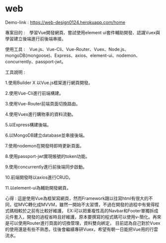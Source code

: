 # web
Demo-link : https://web-design0124.herokuapp.com/home

專案目的 :　學習Vue開發網頁、嘗試使用element ui套件輔助開發、認識Vuex與學習建立後端進行前後端串接。

使用工具 :　Vue.js、Vue-Cli、Vue-Router、Vuex、Node.js、mongoDB(mongoose)、Express、axios、element-ui、nodemon、concurrently、passport-jwt。

工具說明 : 

1.使用Builder X 以Vue.js框架進行網頁開發。

2.使用Vue-Cli進行前端構建。

3.使用Vue-Router前端頁面切換路由。

4.使用Vuex進行購物車的資料流動。

5.以Express構建後端。

6.以MongoDB建立database並串接後端。

7.使用nodemon在開發時即時更新頁面。

8.使用passport-jwt實現帳號的token功能。

9.使用concurrently進行前後端同步啟動。

10.前端開發時以axios進行CRUD。

11.以element-ui為輔助開發網頁。


心得 : 這是使用Vue為框架寫網頁，然而Framework跟以往寫html有很大的不同，從MVC轉化成MVVM，雖然一開始不太習慣，不過在開發的過程中有覺得程式碼相較於之前有比較好維護，
EX:可以把重複性高的Navbar和Footer單獨拆成元件套入，開發的過程省時且好維護，原本要撰寫的程式碼可以使用v-簡化。再來是可以使用Router進行頁面的切換管理，資料雙向綁定，
目前認為自己對於Vuex的使用還是有些不熟悉，往後會繼續專研Vuex，希望有朝一日能把Vue用的行雲流水。
